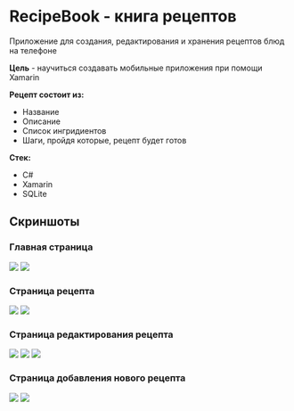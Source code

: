 # RecipeBook - книга рецептов
Приложение для создания, редактирования и хранения рецептов блюд на телефоне  

**Цель** - научиться создавать мобильные приложения при помощи Xamarin  

**Рецепт состоит из:**
+ Название
+ Описание
+ Список ингридиентов
+ Шаги, пройдя которые, рецепт будет готов

**Стек:**
+ С#
+ Xamarin
+ SQLite

## Скриншоты
### Главная страница
![](https://github.com/filippov-code/ImagesForREADME/blob/main/RecipeBook/Screenshot_20220804-220339.jpg)
![](https://github.com/filippov-code/ImagesForREADME/blob/main/RecipeBook/Screenshot_20220804-220544.jpg)
### Страница рецепта
![](https://github.com/filippov-code/ImagesForREADME/blob/main/RecipeBook/Screenshot_20220804-220349.jpg)
![](https://github.com/filippov-code/ImagesForREADME/blob/main/RecipeBook/Screenshot_20220804-220356.jpg)
### Страница редактирования рецепта
![](https://github.com/filippov-code/ImagesForREADME/blob/main/RecipeBook/Screenshot_20220804-220422.jpg)
![](https://github.com/filippov-code/ImagesForREADME/blob/main/RecipeBook/Screenshot_20220804-220435.jpg)
![](https://github.com/filippov-code/ImagesForREADME/blob/main/RecipeBook/Screenshot_20220804-220446.jpg)
### Страница добавления нового рецепта
![](https://github.com/filippov-code/ImagesForREADME/blob/main/RecipeBook/Screenshot_20220804-220459.jpg)
![](https://github.com/filippov-code/ImagesForREADME/blob/main/RecipeBook/Screenshot_20220804-220537.jpg)
